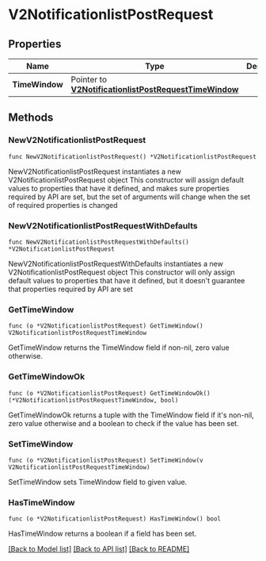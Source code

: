 # V2NotificationlistPostRequest

## Properties

Name | Type | Description | Notes
------------ | ------------- | ------------- | -------------
**TimeWindow** | Pointer to [**V2NotificationlistPostRequestTimeWindow**](V2NotificationlistPostRequestTimeWindow.md) |  | [optional] 

## Methods

### NewV2NotificationlistPostRequest

`func NewV2NotificationlistPostRequest() *V2NotificationlistPostRequest`

NewV2NotificationlistPostRequest instantiates a new V2NotificationlistPostRequest object
This constructor will assign default values to properties that have it defined,
and makes sure properties required by API are set, but the set of arguments
will change when the set of required properties is changed

### NewV2NotificationlistPostRequestWithDefaults

`func NewV2NotificationlistPostRequestWithDefaults() *V2NotificationlistPostRequest`

NewV2NotificationlistPostRequestWithDefaults instantiates a new V2NotificationlistPostRequest object
This constructor will only assign default values to properties that have it defined,
but it doesn't guarantee that properties required by API are set

### GetTimeWindow

`func (o *V2NotificationlistPostRequest) GetTimeWindow() V2NotificationlistPostRequestTimeWindow`

GetTimeWindow returns the TimeWindow field if non-nil, zero value otherwise.

### GetTimeWindowOk

`func (o *V2NotificationlistPostRequest) GetTimeWindowOk() (*V2NotificationlistPostRequestTimeWindow, bool)`

GetTimeWindowOk returns a tuple with the TimeWindow field if it's non-nil, zero value otherwise
and a boolean to check if the value has been set.

### SetTimeWindow

`func (o *V2NotificationlistPostRequest) SetTimeWindow(v V2NotificationlistPostRequestTimeWindow)`

SetTimeWindow sets TimeWindow field to given value.

### HasTimeWindow

`func (o *V2NotificationlistPostRequest) HasTimeWindow() bool`

HasTimeWindow returns a boolean if a field has been set.


[[Back to Model list]](../README.md#documentation-for-models) [[Back to API list]](../README.md#documentation-for-api-endpoints) [[Back to README]](../README.md)


